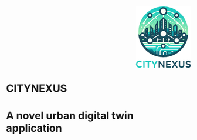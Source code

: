 <div>
<p align="right">
  <img style="vertical-align:middle" src="citynexus_logo.png" width="150" title="CityNexus logo">
  <span style=""><h1>CITYNEXUS<h1></span>
  <span style="">A novel urban digital twin application</span>
</p>
</div>


